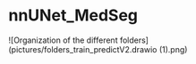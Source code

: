 # nnUNet_MedSeg

![Organization of the different folders](pictures/folders_train_predictV2.drawio (1).png)

